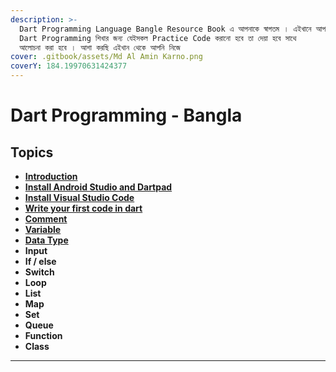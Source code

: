 ```yaml
---
description: >-
  Dart Programming Language Bangle Resource Book এ আপনাকে স্বাগতম । এইখানে আপনি
  Dart Programming শিখার জন্য যেইসকল Practice Code করানো হবে তা দেয়া হবে সাথে
  আলোচনা করা হবে । আশা করছি এইখান থেকে আপনি নিজে
cover: .gitbook/assets/Md Al Amin Karno.png
coverY: 184.19970631424377
---
```


# Dart Programming - Bangla

## Topics

* ****[**Introduction**](topics/introduction.md)****
* ****[**Install Android Studio and Dartpad**](topics/install-android-studio-and-dartpad.md)****
* ****[**Install Visual Studio Code**](topics/install-visual-studio-code.md)****
* ****[**Write your first code in dart**](topics/first-code-in-dart.md)****
* ****[**Comment**](topics/comments.md)****
* ****[**Variable**](topics/variable.md)****
* ****[**Data Type**](topics/data-types.md)****
* **Input**
* **If / else**
* **Switch**
* **Loop**
* **List**
* **Map**
* **Set**
* **Queue**
* **Function**
* **Class**
* ****

